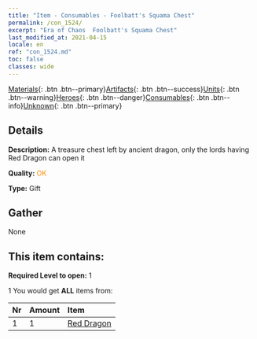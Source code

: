 ```yaml
---
title: "Item - Consumables - Foolbatt's Squama Chest"
permalink: /con_1524/
excerpt: "Era of Chaos  Foolbatt's Squama Chest"
last_modified_at: 2021-04-15
locale: en
ref: "con_1524.md"
toc: false
classes: wide
---
```

 [Materials](/Items/){: .btn .btn--primary}[Artifacts](/Items/Artifacts/){: .btn .btn--success}[Units](/Items/Units/){: .btn .btn--warning}[Heroes](/Items/Heroes/){: .btn .btn--danger}[Consumables](/Items/Consumables/){: .btn .btn--info}[Unknown](/Items/Unknown/){: .btn .btn--primary}

## Details
 **Description:** A treasure chest left by ancient dragon, only the lords having Red Dragon can open it

 **Quality:** <span style="color: #FF8C00">OK</span>

 **Type:** Gift

## Gather

  None

## This item contains:

 **Required Level to open:** 1

 1 You would get **ALL** items  from:

  | Nr | Amount |     Item    |
  |:---|:-------|:------------|
  | 1 | 1 | [Red Dragon](/Items/unt_251/) |  | 
